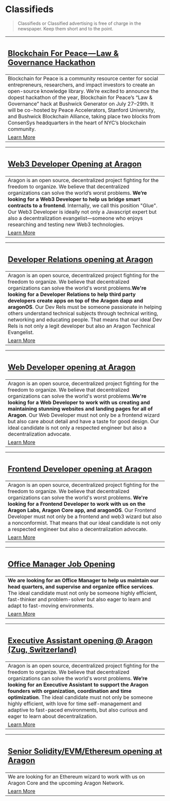 # Classifieds

> Classifieds or Classified advertising is free of charge in the newspaper. Keep them short and to the point.

[<h2>**Blockchain For Peace — Law & Governance Hackathon**</h2>](https://hackernoon.com/blockchain-for-peace-law-governance-hackathon-41bb784cc25f) |
:-----------|
Blockchain for Peace is a community resource center for social entrepreneurs, researchers, and impact investors to create an open-source knowledge library. We’re excited to announce the dopest hackathon of the year, Blockchain for Peace’s “Law & Governance” hack at Bushwick Generator on July 27–29th. It will be co-hosted by Peace Accelerators, Stanford University, and Bushwick Blockchain Alliance, taking place two blocks from ConsenSys headquarters in the heart of NYC’s blockchain community. |
[Learn More](https://hackernoon.com/blockchain-for-peace-law-governance-hackathon-41bb784cc25f) |

[<h2>**Web3 Developer Opening at Aragon**</h2>](http://wiki.aragon.one/jobs/openings/web3/) |
:-----------|
Aragon is an open source, decentralized project fighting for the freedom to organize. We believe that decentralized organizations can solve the world’s worst problems. **We’re looking for a Web3 Developer to help us bridge smart contracts to a frontend**. Internally, we call this position "Glue". Our Web3 Developer is ideally not only a Javascript expert but also a decentralization evangelist—someone who enjoys researching and testing new Web3 technologies. |
[Learn More](http://wiki.aragon.one/jobs/openings/web3/) |

[<h2>**Developer Relations opening at Aragon**</h2>](https://wiki.aragon.one/jobs/openings/dev_rel/) |
:-----------|
Aragon is an open source, decentralized project fighting for the freedom to organize. We believe that decentralized organizations can solve the world's worst problems.**We're looking for a Developer Relations to help third party developers create apps on top of the Aragon dapp and aragonOS**. Our Dev Rels must be someone passionate in helping others understand technical subjects through technical writing, networking and educating people. That means that our ideal Dev Rels is not only a legit developer but also an Aragon Technical Evangelist. |
[Learn More](https://wiki.aragon.one/jobs/openings/dev_rel/) |

[<h2>**Web Developer opening at Aragon**</h2>](https://wiki.aragon.one/jobs/openings/web/) |
:-----------|
Aragon is an open source, decentralized project fighting for the freedom to organize. We believe that decentralized organizations can solve the world's worst problems.**We're looking for a Web Developer to work with us creating and maintaining stunning websites and landing pages for all of Aragon**. Our Web Developer must not only be a frontend wizard but also care about detail and have a taste for good design. Our ideal candidate is not only a respected engineer but also a decentralization advocate. |
[Learn More](https://wiki.aragon.one/jobs/openings/web/) |

[<h2>**Frontend Developer opening at Aragon**</h2>](https://wiki.aragon.one/jobs/openings/frontend/) |
:-----------|
Aragon is an open source, decentralized project fighting for the freedom to organize. We believe that decentralized organizations can solve the world's worst problems. **We're looking for a Frontend Developer to work with us on the Aragon Labs, Aragon Core app, and aragonOS**. Our Frontend Developer must not only be a frontend and web3 wizard but also a nonconformist. That means that our ideal candidate is not only a respected engineer but also a decentralization advocate. |
[Learn More](https://wiki.aragon.one/jobs/openings/frontend/) |

[<h2>**Office Manager Job Opening**</h2>](http://wiki.aragon.one/jobs/openings/office-manager/) |
:-----------|
**We are looking for an Office Manager to help us maintain our head quarters, and supervise and organize office services**. The ideal candidate must not only be someone highly efficient, fast-thinker and problem-solver but also eager to learn and adapt to fast-moving environments. |
[Learn More](http://wiki.aragon.one/jobs/openings/office-manager/) |

[<h2>**Executive Assistant opening @ Aragon (Zug, Switzerland)**</h2>](http://wiki.aragon.one/jobs/openings/exec-assistant/) |
:-----------|
Aragon is an open source, decentralized project fighting for the freedom to organize. We believe that decentralized organizations can solve the world's worst problems. **We’re looking for an Executive Assistant to support the Aragon founders with organization, coordination and time optimization**. The ideal candidate must not only be someone highly efficient, with love for time self-management and adaptive to fast-paced environments, but also curious and eager to learn about decentralization. |
[Learn More](http://wiki.aragon.one/jobs/openings/exec-assistant/) |

[<h2>**Senior Solidity/EVM/Ethereum opening at Aragon**</h2>](https://wiki.aragon.one/jobs/openings/solidity/) |
:-----------|
We are looking for an Ethereum wizard to work with us on Aragon Core and the upcoming Aragon Network. |
[Learn More](https://wiki.aragon.one/jobs/openings/solidity/) |
